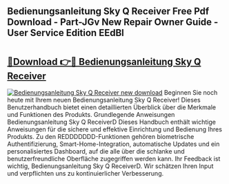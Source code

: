 ## Bedienungsanleitung Sky Q Receiver Free Pdf Download - Part-JGv New Repair Owner Guide - User Service Edition EEdBl

# <h2><a href="http://df34c8t.blite.top/?on=Bedienungsanleitung+Sky+Q+Receiver">🔗Download 👉🔴 Bedienungsanleitung Sky Q Receiver</a></h2>

[![Bedienungsanleitung Sky Q Receiver new download](https://i.imgur.com/lujVjoI.png)](http://df34c8t.blite.top/?on=Bedienungsanleitung+Sky+Q+Receiver)
Beginnen Sie noch heute mit Ihrem neuen Bedienungsanleitung Sky Q Receiver! Dieses Benutzerhandbuch bietet einen detaillierten Überblick über die Merkmale und Funktionen des Produkts. Grundlegende Anweisungen Bedienungsanleitung Sky Q ReceiverD Dieses Handbuch enthält wichtige Anweisungen für die sichere und effektive Einrichtung und Bedienung Ihres Produkts. Zu den REDDDDDDD-Funktionen gehören biometrische Authentifizierung, Smart-Home-Integration, automatische Updates und ein personalisiertes Dashboard, auf die alle über die schlanke und benutzerfreundliche Oberfläche zugegriffen werden kann. Ihr Feedback ist wichtig, Bedienungsanleitung Sky Q ReceiverD. Wir schätzen Ihren Input und verpflichten uns zu kontinuierlicher Verbesserung.
